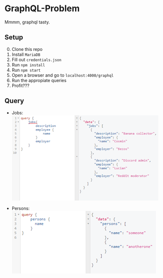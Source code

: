 
# GraphQL-Problem
Mmmm, graphql tasty.
## Setup
0) Clone this repo
1) Install `MariaDB`
2) Fill out `credentials.json`
3) Run `npm install`  
4) Run `npm start`
5) Open a browser and go to `localhost:4000/graphql`
6) Run the appropiate queries
7) Profit???

## Query
- Jobs:  
![](images/query_jobs.png)  
  
- Persons:  
![](images/query_persons.png)
